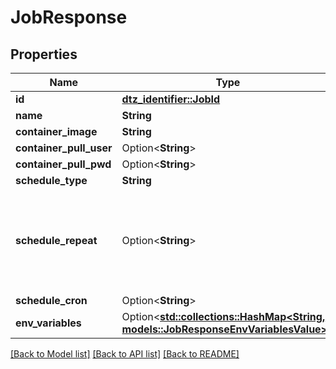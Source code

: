 # JobResponse

## Properties

Name | Type | Description | Notes
------------ | ------------- | ------------- | -------------
**id** | [**dtz_identifier::JobId**](dtz_identifier::JobId.md) |  | 
**name** | **String** |  | 
**container_image** | **String** |  | 
**container_pull_user** | Option<**String**> |  | [optional]
**container_pull_pwd** | Option<**String**> |  | [optional]
**schedule_type** | **String** |  | 
**schedule_repeat** | Option<**String**> | ecoMode repetition bounds in the format 'min(<freq>) max(<freq>)'. Allowed frequencies: hourly, daily, weekly, monthly. See docs/scheduling.md. | [optional]
**schedule_cron** | Option<**String**> |  | [optional]
**env_variables** | Option<[**std::collections::HashMap<String, models::JobResponseEnvVariablesValue>**](JobResponse_envVariables_value.md)> |  | [optional]

[[Back to Model list]](../README.md#documentation-for-models) [[Back to API list]](../README.md#documentation-for-api-endpoints) [[Back to README]](../README.md)


